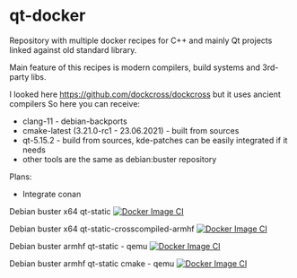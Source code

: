 # qt-docker

Repository with multiple docker recipes for C++ and mainly Qt projects linked against old standard library.

Main feature of this recipes is modern compilers, build systems and 3rd-party libs.

I looked here https://github.com/dockcross/dockcross but it uses ancient compilers
So here you can receive:
- clang-11 - debian-backports
- cmake-latest (3.21.0-rc1 - 23.06.2021) - built from sources
- qt-5.15.2 - build from sources, kde-patches can be easily integrated  if it needs
- other tools are the same as debian:buster repository

Plans:
- Integrate conan


Debian buster x64 qt-static
[![Docker Image CI](https://github.com/Jihadist/qt-docker/actions/workflows/docker-image-x64.yml/badge.svg?branch=master)](https://github.com/Jihadist/qt-docker/actions/workflows/docker-image-x64.yml)

Debian buster x64 qt-static-crosscompiled-armhf
[![Docker Image CI](https://github.com/Jihadist/qt-docker/actions/workflows/docker-image-armv7a.yml/badge.svg?branch=master)](https://github.com/Jihadist/qt-docker/actions/workflows/docker-image-armv7a.yml)

Debian buster armhf qt-static - qemu
[![Docker Image CI](https://github.com/Jihadist/qt-docker/actions/workflows/docker-image-armv7a-qemu.yml/badge.svg?branch=master)](https://github.com/Jihadist/qt-docker/actions/workflows/docker-image-armv7a-qemu.yml)

Debian buster armhf qt-static cmake - qemu
[![Docker Image CI](https://github.com/Jihadist/qt-docker/actions/workflows/docker-image-armv7a-qemu-cmake.yml/badge.svg)](https://github.com/Jihadist/qt-docker/actions/workflows/docker-image-armv7a-qemu-cmake.yml)
